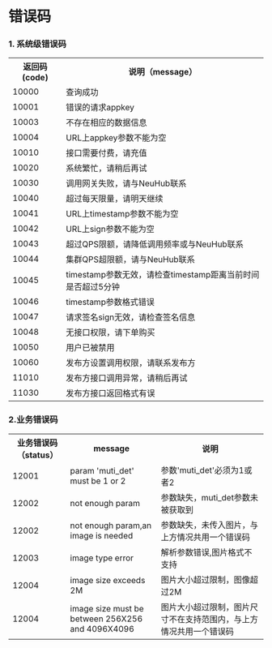 
# 错误码

### 1. 系统级错误码
<table>
  <tr>
    <th>返回码 (code)</th>
    <th>说明（message）</th>
  </tr>
    <tr>
      <td>10000</td>
      <td>查询成功</td>
    </tr>
  <tr>
    <td>10001</td>
    <td>错误的请求appkey</td>
  </tr>
  <tr>
    <td>10003</td>
    <td>不存在相应的数据信息</td>
  </tr>
  <tr>
    <td>10004</td>
    <td>URL上appkey参数不能为空</td>
  </tr>
    <tr>
      <td>10010</td>
      <td>接口需要付费，请充值</td>
    </tr>
   <tr>
    <td>10020</td>
    <td>系统繁忙，请稍后再试</td>
  </tr>
   <tr>
    <td>10030</td>
    <td>调用网关失败，请与NeuHub联系</td>
  </tr>
   <tr>
    <td>10040</td>
    <td>超过每天限量，请明天继续</td>
  </tr>
   <tr>
    <td>10041</td>
    <td>URL上timestamp参数不能为空</td>
  </tr>
   <tr>
    <td>10042</td>
    <td>URL上sign参数不能为空</td>
  </tr>
   <tr>
    <td>10043</td>
    <td>超过QPS限额，请降低调用频率或与NeuHub联系</td>
  </tr>
  <tr>
    <td>10044</td>
    <td>集群QPS超限额，请与NeuHub联系</td>
  </tr>
  <tr>
    <td>10045</td>
    <td>timestamp参数无效，请检查timestamp距离当前时间是否超过5分钟</td>
  </tr>
  <tr>
    <td>10046</td>
    <td>timestamp参数格式错误</td>
  </tr>
  <tr>
    <td>10047</td>
    <td>请求签名sign无效，请检查签名信息</td>
  </tr>
  <tr>
    <td>10048</td>
    <td>无接口权限，请下单购买</td>
  </tr>
  <tr>
    <td>10050</td>
    <td>用户已被禁用</td>
  </tr>   
  <tr>
    <td>10060</td>
    <td>发布方设置调用权限，请联系发布方</td>
  </tr>
  <tr>
    <td>11010</td>
    <td>发布方接口调用异常，请稍后再试</td>
  </tr>
  <tr>
    <td>11030</td>
    <td>发布方接口返回格式有误</td>
  </tr>  
</table>  
  
### 2.业务错误码


<table>
   <tr>
      <th>业务错误码（status）</th>
      <th>message</th>
      <th>说明</th>
   </tr>
   <tr>
      <td>12001</td>
      <td>param 'muti_det' must be 1 or 2</td>
      <td>参数'muti_det'必须为1或者2</td>
   </tr>
   <tr>
      <td>12002</td>
      <td>not enough param</td>
      <td>参数缺失，muti_det参数未被获取到</td>
   </tr>
   <tr>
      <td>12002</td>
      <td>not enough param,an image is needed</td>
      <td>参数缺失，未传入图片，与上方情况共用一个错误码</td>
   </tr>
   <tr>
      <td>12003</td>
      <td>image type error</td>
      <td>解析参数错误,图片格式不支持</td>
   </tr>
   <tr>
      <td>12004</td>
      <td>image size exceeds 2M </td>
      <td>图片大小超过限制，图像超过2M</td>
   </tr>
   <tr>
      <td>12004</td>
      <td>image size must be between 256X256 and 4096X4096</td>
      <td>图片大小超过限制，图片尺寸不在支持范围内，与上方情况共用一个错误码</td>
   </tr>
</table>
